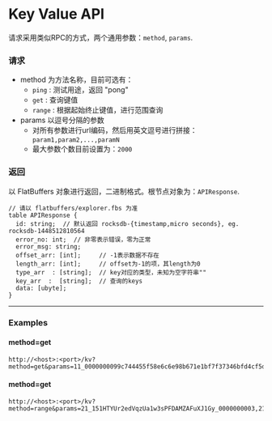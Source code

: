 # Key Value API

请求采用类似RPC的方式，两个通用参数：`method`, `params`.

### 请求

* method 为方法名称，目前可选有：
  * `ping` : 测试用途，返回 "pong" 
  * `get` : 查询键值
  * `range` : 根据起始终止键值，进行范围查询
* params 以逗号分隔的参数
  * 对所有参数进行url编码，然后用英文逗号进行拼接：`param1,param2,...,paramN`
  * 最大参数个数目前设置为：`2000`

### 返回

以 FlatBuffers 对象进行返回，二进制格式。根节点对象为：`APIResponse`.

```
// 请以 flatbuffers/explorer.fbs 为准
table APIResponse {
  id: string;  // 默认返回 rocksdb-{timestamp,micro seconds}, eg. rocksdb-1448512810564
  error_no: int;  // 非零表示错误，零为正常
  error_msg: string;
  offset_arr: [int];     // -1表示数据不存在
  length_arr: [int];     // offset为-1的项，其length为0
  type_arr  : [string];  // key对应的类型，未知为空字符串""
  key_arr  :  [string];  // 查询的keys
  data: [ubyte];
}
```

-----------------


### Examples

#### method=get

```
http://<host>:<port>/kv?method=get&params=11_0000000099c744455f58e6c6e98b671e1bf7f37346bfd4cf5d0274ad8ee660cb,01_b765754a4382b759985b746a72e9e9385caa893aa3e6cbaa55491c7487b258c2
```

#### method=get

```
http://<host>:<port>/kv?method=range&params=21_151HTYUr2edVqzUa1w3sPFDAMZAFuXJ1Gy_0000000003,21_151HTYUr2edVqzUa1w3sPFDAMZAFuXJ1Gy_0000000000,10
```